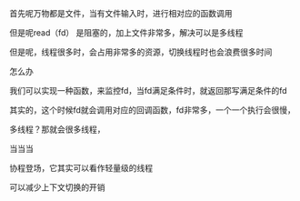 首先呢万物都是文件，当有文件输入时，进行相对应的函数调用

但是呢read（fd） 是阻塞的，加上文件非常多，解决可以是多线程

但是呢，线程很多时，会占用非常多的资源，切换线程时也会浪费很多时间



怎么办

我们可以实现一种函数，来监控fd，当fd满足条件时，就返回那写满足条件的fd

其实的，这个时候fd就会调用对应的回调函数，fd非常多，一个一个执行会很慢，

多线程？那就会很多线程，

当当当

协程登场，它其实可以看作轻量级的线程

可以减少上下文切换的开销

